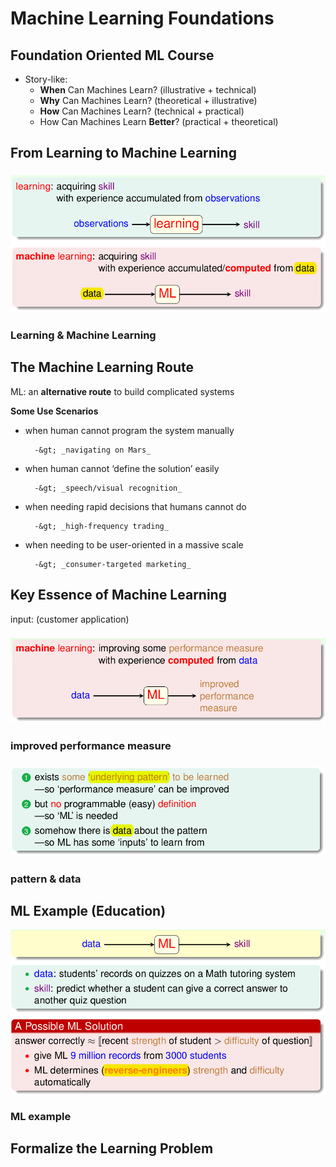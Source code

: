 # Machine Learning Foundations

## **Foundation Oriented ML Course**

* Story-like:
  * **When** Can Machines Learn? \(illustrative + technical\)
  * **Why** Can Machines Learn? \(theoretical + illustrative\)
  * **How** Can Machines Learn? \(technical + practical\)
  * How Can Machines Learn **Better**? \(practical + theoretical\)

## From Learning to Machine Learning

### ![](.gitbook/assets/screenshot-at-2018-05-13-22-20-02%20%282%29.png)

### Learning & Machine Learning

## The Machine Learning Route

ML: an **alternative route** to build complicated systems

**Some Use Scenarios**

* when human cannot program the system manually

  ```text
    -&gt; _navigating on Mars_
  ```

* when human cannot ‘define the solution’ easily

  ```text
    -&gt; _speech/visual recognition_
  ```

* when needing rapid decisions that humans cannot do

  ```text
    -&gt; _high-frequency trading_
  ```

* when needing to be user-oriented in a massive scale

  ```text
    -&gt; _consumer-targeted marketing_
  ```

## Key Essence of Machine Learning

input: \(customer application\)

### ![](.gitbook/assets/screenshot-at-2018-05-13-22-35-13%20%282%29.png)

### improved performance measure

### ![](.gitbook/assets/screenshot-at-2018-05-13-22-38-12%20%281%29.png)

### pattern & data

## ML Example \(Education\)

![](.gitbook/assets/screenshot-at-2018-05-13-22-42-24%20%281%29.png)

### ML example

## Formalize the Learning Problem

